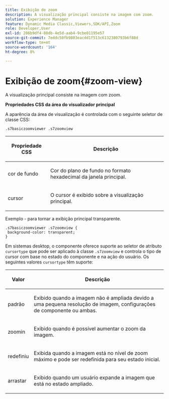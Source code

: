 ```yaml
---
title: Exibição de zoom
description: A visualização principal consiste na imagem com zoom.
solution: Experience Manager
feature: Dynamic Media Classic,Viewers,SDK/API,Zoom
role: Developer,User
exl-id: 286b9df4-88db-4e5d-aab4-9cbe01195e57
source-git-commit: 7eddc50fb9803eacdd1f513c6132380793b6f88d
workflow-type: tm+mt
source-wordcount: '164'
ht-degree: 0%

---
```


# Exibição de zoom{#zoom-view}

A visualização principal consiste na imagem com zoom.

<!--<a id="section_061E550C1C1D4DB2BD663A898895B38C"></a>-->

**Propriedades CSS da área do visualizador principal**

A aparência da área de visualização é controlada com o seguinte seletor de classe CSS:

```
.s7basiczoomviewer .s7zoomview
```

<table id="table_94EE3F5BBE4547C0B4943471CEE7EDE4"> 
 <thead> 
  <tr> 
   <th colname="col1" class="entry"> <p> Propriedade CSS </p> </th> 
   <th colname="col2" class="entry"> <p>Descrição </p> </th> 
  </tr> 
 </thead>
 <tbody> 
  <tr> 
   <td colname="col1"> <p> <span class="codeph"> cor de fundo </span> </p> </td> 
   <td colname="col2"> <p> Cor do plano de fundo no formato hexadecimal da janela principal. </p> </td> 
  </tr> 
  <tr> 
   <td colname="col1"> <p> <span class="codeph"> cursor </span> </p> </td> 
   <td colname="col2"> <p>O cursor é exibido sobre a visualização principal. </p> </td> 
  </tr> 
 </tbody> 
</table>

Exemplo - para tornar a exibição principal transparente.

```
.s7basiczoomviewer .s7zoomview { 
 background-color: transparent; 
}
```

Em sistemas desktop, o componente oferece suporte ao seletor de atributo `cursortype` que pode ser aplicado à classe `.s7zoomview` e controla o tipo de cursor com base no estado do componente e na ação do usuário. Os seguintes valores `cursortype` têm suporte:

<table id="table_BC9FC40DA27B4A85995F4E9431AABF33"> 
 <thead> 
  <tr> 
   <th colname="col1" class="entry"> <p>Valor </p> </th> 
   <th colname="col2" class="entry"> <p>Descrição </p> </th> 
  </tr> 
 </thead>
 <tbody> 
  <tr> 
   <td colname="col1"> <p> <span class="codeph"> padrão </span> </p> </td> 
   <td colname="col2"> <p>Exibido quando a imagem não é ampliada devido a uma pequena resolução de imagem, configurações de componente ou ambas. </p> </td> 
  </tr> 
  <tr> 
   <td colname="col1"> <p> <span class="codeph"> zoomin </span> </p> </td> 
   <td colname="col2"> <p>Exibido quando é possível aumentar o zoom da imagem. </p> </td> 
  </tr> 
  <tr> 
   <td colname="col1"> <p> <span class="codeph"> redefiniu </span> </p> </td> 
   <td colname="col2"> <p>Exibida quando a imagem está no nível de zoom máximo e pode ser redefinida para seu estado inicial. </p> </td> 
  </tr> 
  <tr> 
   <td colname="col1"> <p> <span class="codeph"> arrastar </span> </p> </td> 
   <td colname="col2"> <p>Exibido quando um usuário expande a imagem que está no estado ampliado. </p> </td> 
  </tr> 
 </tbody> 
</table>
